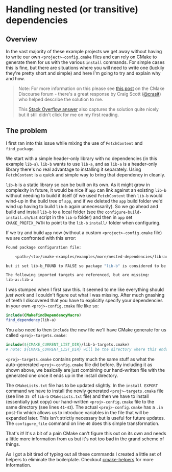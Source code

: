 # Handling nested (or transitive) dependencies

## Overview

In the vast majority of these example projects we get away without having to write our own `<project>-config.cmake` files and can rely on CMake to generate them for us with the various `install` commands. For simple cases this is fine, but there are situations where you will need to write one (luckily they're pretty short and simple) and here I'm going to try and explain why and how.

> Note: For more information on this please see [this post](https://discourse.cmake.org/t/propagation-of-fetchcontent-targets-when-installing/2559) on the CMake Discourse forum - there's a great response by Craig Scott ([@crasit](https://twitter.com/crascit)) who helped describe the solution to me.
>
> This [Stack Overflow answer](https://stackoverflow.com/a/50064639/1947066) also captures the solution quite nicely but it still didn't click for me on my first reading.

## The problem

I first ran into this issue while mixing the use of `FetchContent` and `find_package`.

We start with a simple header-only library with no dependencies (in this example `lib-a`). `lib-b` wants to use `lib-a`, and as `lib-a` is a header-only library there's no real advantage to installing it separately. Using `FetchContent` is a quick and simple way to bring that dependency in cleanly.

`lib-b` is a static library so can be built on its own. As it might grow in complexity in future, it would be nice if `app` can link against an existing `lib-b` without needing to build it itself (if we used `FetchContent` then `lib-b` would wind-up in the build tree of `app`, and if we deleted the `app` build folder we'd wind up having to build `lib-b` again unnecessarily). So we go ahead and build and install `lib-b` to a local folder (see the `configure-build-install.sh/bat` script in the `lib-b` folder) and then in `app` set `CMAKE_PREFIX_PATH` to point to the `lib-b` `install/` folder when configuring.

If we try and build `app` now (without a custom `<project>-config.cmake` file) we are confronted with this error:

```bash
Found package configuration file:

    <path>/<to>/cmake-examples/examples/more/nested-dependencies/library/lib-b/install/lib/cmake/lib-b/lib-b-config.cmake

but it set lib-b_FOUND to FALSE so package "lib-b" is considered to be NOT FOUND.  Reason given by package:

The following imported targets are referenced, but are missing:
lib-a::lib-a
```

I was stumped when I first saw this. It seemed to me like everything should _just work_ and I couldn't figure out what I was missing. After much gnashing of teeth I discovered that you have to explicitly specify your dependencies in your own `<proj>-config.cmake` file like so:

```cmake
include(CMakeFindDependencyMacro)
find_dependency(lib-a)
```

You also need to then `include` the new file we'll have CMake generate for us called `<proj>-targets.cmake`:

```cmake
include(${CMAKE_CURRENT_LIST_DIR}/lib-b-targets.cmake) 
# note: ${CMAKE_CURRENT_LIST_DIR} will be the directory where this ends up in the install folder (lib/cmake/lib-b/)
```

 `<proj>-targets.cmake` contains pretty much the same stuff as what the auto-generated `<proj>-config.cmake` file did before. By including it as shown above, we basically are just combining our hand-written file with the generated one once it ends up in the install directory.

The `CMakeLists.txt` file has to be updated slightly. In the `install EXPORT` command we have to install the newly generated `<proj>-targets.cmake` file (see line `35 `of `lib-b` `CMakeLists.txt` file) and then we have to install (essentially just copy) our hand-written `<proj>-config.cmake` file to the same directory (see lines `41`-`43`). The actual `<proj>-config.cmake` has a `.in` post-fix which allows us to introduce variables in the file that will be expanded later. This isn't strictly necessary but is useful for future updates. The `configure_file` command on line `40` does this simple transformation.

That's it! It's a bit of a pain CMake can't figure this out on its own and needs a little more information from us but it's not too bad in the grand scheme of things.

As I got a bit tired of typing out all these commands I created a little set of helpers to eliminate the boilerplate. Checkout [cmake-helpers](/README.md#cmake-helpers) for more information.
